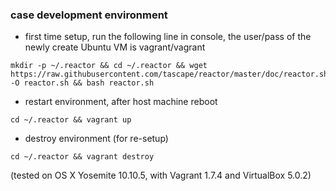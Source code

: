 ### case development environment

* first time setup, run the following line in console, the user/pass of the newly create Ubuntu VM is vagrant/vagrant

```
mkdir -p ~/.reactor && cd ~/.reactor && wget https://raw.githubusercontent.com/tascape/reactor/master/doc/reactor.sh -O reactor.sh && bash reactor.sh
```


* restart environment, after host machine reboot

```
cd ~/.reactor && vagrant up
```


* destroy environment (for re-setup)

```
cd ~/.reactor && vagrant destroy
```


(tested on OS X Yosemite 10.10.5, with Vagrant 1.7.4 and VirtualBox 5.0.2)  
